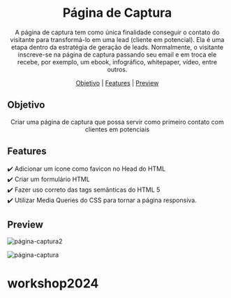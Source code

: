 <h1 align="center">Página de Captura</h1>

<p align="center">A página de captura tem como única finalidade conseguir o contato do visitante para transformá-lo em uma lead (cliente em potencial). 
Ela é uma etapa dentro da estratégia de geração de leads.
Normalmente, o visitante inscreve-se na página de captura passando seu email e em troca ele recebe, por exemplo, um ebook, infográfico, whitepaper, vídeo, entre outros. </p>

<p align="center">
  <a href="#objetivo">Objetivo</a> |
  <a href="#features">Features</a> |
  <a href="#preview">Preview</a>
</p>


## Objetivo
<p align="center">
  Criar uma página de captura que possa servir como primeiro contato com clientes em potenciais
</p>


## Features

  ✔️ Adicionar um ícone como favicon no Head do HTML <br>
  ✔️ Criar um formulário HTML <br>
  ✔️ Fazer uso correto das tags semânticas do HTML 5 <br>
  ✔️ Utilizar Media Queries do CSS para tornar a página responsiva. <br>
  
    

## Preview

![página-captura2](https://user-images.githubusercontent.com/68918326/144759012-33a2a313-a818-448b-b591-2567ceb45050.gif)

![página-captura](https://user-images.githubusercontent.com/68918326/144758897-e45e1887-c18c-4163-8602-3e30ad83ae69.gif)
# workshop2024

